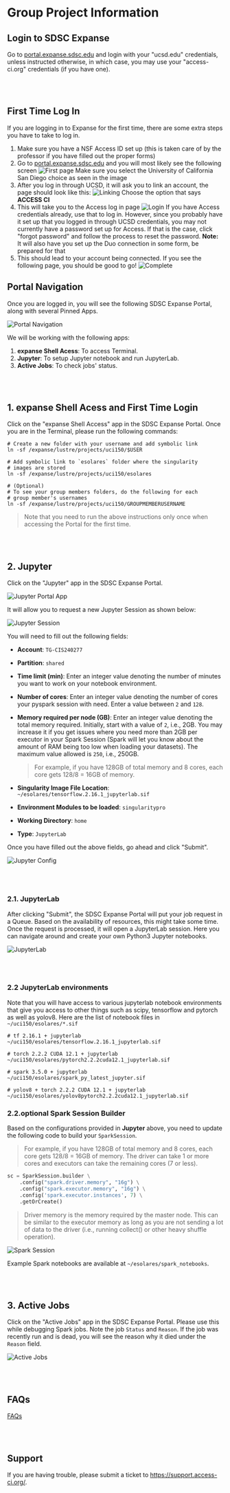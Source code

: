 # Group Project Information

## Login to SDSC Expanse
Go to [portal.expanse.sdsc.edu](portal.expanse.sdsc.edu) and login with your "ucsd.edu" credentials, unless instructed otherwise, in which case, you may use your "access-ci.org" credentials (if you have one).

<br>
<br>

## First Time Log In
If you are logging in to Expanse for the first time, there are some extra steps you have to take to log in.

1. Make sure you have a NSF Access ID set up (this is taken care of by the professor if you have filled out the proper forms)
2. Go to [portal.expanse.sdsc.edu](portal.expanse.sdsc.edu) and you will most likely see the following screen
![First page](images/first-page.png)
Make sure you select the University of California San Diego choice as seen in the image
3. After you log in through UCSD, it will ask you to link an account, the page should look like this:
![Linking](images/linking.png)
Choose the option that says **ACCESS CI**
4. This will take you to the Access log in page
![Login](images/login.png)
If you have Access credentials already, use that to log in. However, since you probably have it set up that you logged in through UCSD credentials, you may not currently have a password set up for Access. If that is the case, click "forgot password" and follow the process to reset the password. **Note:** It will also have you set up the Duo connection in some form, be prepared for that
5. This should lead to your account being connected. If you see the following page, you should be good to go!
![Complete](images/connected.png)

## Portal Navigation
Once you are logged in, you will see the following SDSC Expanse Portal, along with several Pinned Apps. 

![Portal Navigation](images/portal-navigation.png "Portal Navigation")

We will be working with the following apps:
1. **expanse Shell Acess**: To access Terminal.
2. **Jupyter**: To setup Jupyter notebook and run JupyterLab.
3. **Active Jobs**: To check jobs' status.

<br>
<br>

## 1. expanse Shell Acess and First Time Login
Click on the "expanse Shell Access" app in the SDSC Expanse Portal. Once you are in the Terminal, please run the following commands: 
```shell
# Create a new folder with your username and add symbolic link
ln -sf /expanse/lustre/projects/uci150/$USER

# Add symbolic link to `esolares` folder where the singularity
# images are stored
ln -sf /expanse/lustre/projects/uci150/esolares

# (Optional)
# To see your group members folders, do the following for each 
# group member's usernames
ln -sf /expanse/lustre/projects/uci150/GROUPMEMBERUSERNAME
```
>Note that you need to run the above instructions only once when accessing the Portal for the first time. 

<br>
<br>

## 2. Jupyter
Click on the "Jupyter" app in the SDSC Expanse Portal. 

![Jupyter Portal App](images/jupyter-icon.png "Jupyter Portal App")

It will allow you to request a new Jupyter Session as shown below:

![Jupyter Session](images/jupyter-config.png "Jupyter Session")

You will need to fill out the following fields: 
- **Account**: `TG-CIS240277`

- **Partition**: `shared`

- **Time limit (min)**: Enter an integer value denoting the number of minutes you want to work on your notebook environment.

- **Number of cores**: Enter an integer value denoting the number of cores your pyspark session with need. Enter a value between `2` and `128`.

- **Memory required per node (GB)**: Enter an integer value denoting the total memory required. Initially, start with a value of `2`, i.e., 2GB. You may increase it if you get issues where you need more than 2GB per executor in your Spark Session (Spark will let you know about the amount of RAM being too low when loading your datasets). The maximum value allowed is `250`, i.e., 250GB. 

  > For example, if you have 128GB of total memory and 8 cores, each core gets 128/8 = 16GB of memory.

- **Singularity Image File Location**: `~/esolares/tensorflow.2.16.1_jupyterlab.sif`

- **Environment Modules to be loaded**: `singularitypro`

- **Working Directory**: `home`

- **Type**: `JupyterLab`

Once you have filled out the above fields, go ahead and click "Submit".

![Jupyter Config](images/jupyter-config2.png "Jupyter Config")

<br>
<br>

### 2.1. JupyterLab
After clicking "Submit", the SDSC Expanse Portal will put your job request in a Queue. Based on the availability of resources, this might take some time. Once the request is processed, it will open a JupyterLab session. Here you can navigate around and create your own Python3 Jupyter notebooks. 

![JupyterLab](images/jupyterlab.png "JupyterLab")

<br>
<br>

### 2.2 JupyterLab environments
Note that you will have access to various jupyterlab notebook environments that give you access to other things such as scipy, tensorflow and pytorch as well as yolov8.
Here are the list of notebook files in `~/uci150/esolares/*.sif`
```
# tf 2.16.1 + jupyterlab
~/uci150/esolares/tensorflow.2.16.1_jupyterlab.sif

# torch 2.2.2 CUDA 12.1 + jupyterlab
~/uci150/esolares/pytorch2.2.2cuda12.1_jupyterlab.sif

# spark 3.5.0 + jupyterlab
~/uci150/esolares/spark_py_latest_jupyter.sif

# yolov8 + torch 2.2.2 CUDA 12.1 + jupyterlab
~/uci150/esolares/yolov8pytorch2.2.2cuda12.1_jupyterlab.sif
```

### 2.2.optional Spark Session Builder
Based on the configurations provided in **Jupyter** above, you need to update the following code to build your `SparkSession`. 
> For example, if you have 128GB of total memory and 8 cores, each core gets 128/8 = 16GB of memory. The driver can take 1 or more cores and executors can take the remaining cores (7 or less).
```py
sc = SparkSession.builder \
    .config("spark.driver.memory", "16g") \
    .config("spark.executor.memory", "16g") \
    .config('spark.executor.instances', 7) \
    .getOrCreate()
```

>Driver memory is the memory required by the master node. This can be similar to the executor memory as long as you are not sending a lot of data to the driver (i.e., running collect() or other heavy shuffle operation).

![Spark Session](images/spark-session.png "Spark Session")

Example Spark notebooks are available at `~/esolares/spark_notebooks`.

<br>
<br>

## 3. Active Jobs
Click on the "Active Jobs" app in the SDSC Expanse Portal. Please use this while debugging Spark jobs. Note the job `Status` and `Reason`. If the job was recently run and is dead, you will see the reason why it died under the `Reason` field. 

![Active Jobs](images/active-jobs.png "Active Jobs")


<br>
<br>


## FAQs
[FAQs](FAQs.md "FAQs")

<br>
<br>

## Support
If you are having trouble, please submit a ticket to https://support.access-ci.org/.
